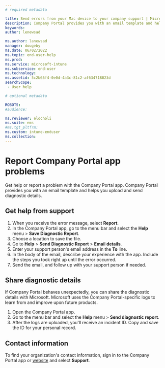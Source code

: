 ```yaml
---
# required metadata

title: Send errors from your Mac device to your company support | Microsoft Docs
description: Company Portal provides you with an email template and helps you upload the diagnostic details to give your IT team the context to support you. 
keywords:
author: lenewsad

ms.author: lanewsad
manager: dougeby
ms.date: 06/02/2022
ms.topic: end-user-help
ms.prod:
ms.service: microsoft-intune
ms.subservice: end-user
ms.technology:
ms.assetid: 5c2b65f4-0e0d-4a3c-81c2-af634718023d
searchScope:
 - User help

# optional metadata

ROBOTS:  
#audience:

ms.reviewer: elocholi
ms.suite: ems
#ms.tgt_pltfrm:
ms.custom: intune-enduser
ms.collection: 
---
```


# Report Company Portal app problems  

Get help or report a problem with the Company Portal app. Company Portal provides you with an email template and helps you upload and send diagnostic details.   

## Get help from support  

1. When you receive the error message, select **Report**. 
2. In the Company Portal app, go to the menu bar and select the **Help** menu > **Save Diagnostic Report**. 
3. Choose a location to save the file. 
4. Go to **Help** > **Send Diagnostic Report** > **Email details**. 
5. Enter your support person's email address in the **To** line.   
6. In the body of the email, describe your experience with the app. Include the steps you took right up until the error occurred. 
7. Send the email, and follow up with your support person if needed.      

## Share diagnostic details 

If Company Portal behaves unexpectedly, you can share the diagnostic details with Microsoft. Microsoft uses the Company Portal-specific logs to learn from and improve upon future products. 

1. Open the Company Portal app.
2. Go to the menu bar and select the **Help** menu > **Send diagnostic report**.  
3. After the logs are uploaded, you'll receive an incident ID. Copy and save the ID for your personal record. 

## Contact information  
To find your organization's contact information, sign in to the Company Portal app or [website](https://go.microsoft.com/fwlink/?linkid=2010980) and select **Support**.   



